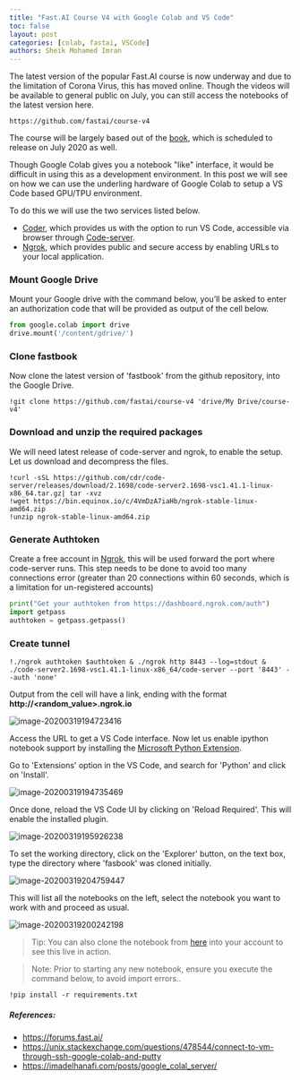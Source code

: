 ```yaml
---
title: "Fast.AI Course V4 with Google Colab and VS Code"
toc: false
layout: post
categories: [colab, fastai, VSCode]
authors: Sheik Mohamed Imran
---
```


The latest version of the popular Fast.AI course is now underway and due to the limitation of Corona Virus, this has moved online. Though the videos will be available to general public on July, you can still access the notebooks of the latest version here. 

```
https://github.com/fastai/course-v4
```

The course will be largely based out of the [book](https://www.amazon.com/Deep-Learning-Coders-fastai-PyTorch/dp/1492045527), which is scheduled to release on July 2020 as well.



Though Google Colab gives you a notebook "like" interface, it would be difficult in using this as a development environment. In this post we will see on how we can use the underling hardware of Google Colab to setup a VS Code based GPU/TPU environment.

To do this we will use the two services listed below.


- [Coder](https://coder.com/), which provides us with the option to run VS Code, accessible via browser through [Code-server](https://github.com/cdr/code-server).
- [Ngrok](https://ngrok.com/), which provides public and secure access by enabling URLs to your local application.



### Mount Google Drive

Mount your Google drive with the command below, you’ll be asked to enter an authorization code that will be provided as output of the cell below.

```python
from google.colab import drive
drive.mount('/content/gdrive/')
```



### Clone fastbook

Now clone the latest version of 'fastbook' from the github repository, into the Google Drive.

```
!git clone https://github.com/fastai/course-v4 'drive/My Drive/course-v4'
```



### Download and unzip the required packages

We will need latest release of code-server and ngrok, to enable the setup. Let us download and decompress the files.

```
!curl -sSL https://github.com/cdr/code-server/releases/download/2.1698/code-server2.1698-vsc1.41.1-linux-x86_64.tar.gz| tar -xvz
!wget https://bin.equinox.io/c/4VmDzA7iaHb/ngrok-stable-linux-amd64.zip
!unzip ngrok-stable-linux-amd64.zip
```



### Generate Authtoken

Create a free account in [Ngrok](https://ngrok.com/), this will be used forward the port where code-server runs. This step needs to be done to avoid too many connections error (greater than 20 connections within 60 seconds, which is a limitation for un-registered accounts)

```python
print("Get your authtoken from https://dashboard.ngrok.com/auth")
import getpass
authtoken = getpass.getpass()
```



### Create tunnel

```console
!./ngrok authtoken $authtoken & ./ngrok http 8443 --log=stdout & ./code-server2.1698-vsc1.41.1-linux-x86_64/code-server --port '8443' --auth 'none'
```

Output from the cell will have a link, ending with the format **http://\<random_value>.ngrok.io**

![image-20200319194723416]({{site.baseurl}}/images/2020-03-19-Colab_VS_Code/image-20200319194723416.png)



Access the URL to get a VS Code interface. Now let us enable ipython notebook support by installing the [Microsoft Python Extension](https://marketplace.visualstudio.com/items?itemName=ms-python.python).

Go to 'Extensions' option in the VS Code, and search for 'Python' and click on 'Install'.

![image-20200319194735469]({{site.baseurl}}/images/2020-03-19-Colab_VS_Code/image-20200319194735469.png)



Once done, reload the VS Code UI by clicking on 'Reload Required'. This will enable the installed plugin.

![image-20200319195926238]({{site.baseurl}}/images/2020-03-19-Colab_VS_Code/image-20200319195926238.png)

To set the working directory, click on the 'Explorer' button, on the text box, type the directory where 'fasbook' was cloned initially.

![image-20200319204759447]({{site.baseurl}}/images/2020-03-19-Colab_VS_Code/image-20200319204759447.png)

This will list all the notebooks on the left, select the notebook you want to work with and proceed as usual.

![image-20200319200242198]({{site.baseurl}}/images/2020-03-19-Colab_VS_Code/image-20200319200242198.png)



> Tip: You can also clone the notebook from [here](https://github.com/sheikmohdimran/Experiments_2020/blob/master/code_server.ipynb) into your account to see this live in action.

>Note: Prior to starting any new notebook, ensure you execute the command below, to avoid import errors..
```console
!pip install -r requirements.txt
```



##### References:

* https://forums.fast.ai/
* https://unix.stackexchange.com/questions/478544/connect-to-vm-through-ssh-google-colab-and-putty
* https://imadelhanafi.com/posts/google_colal_server/
